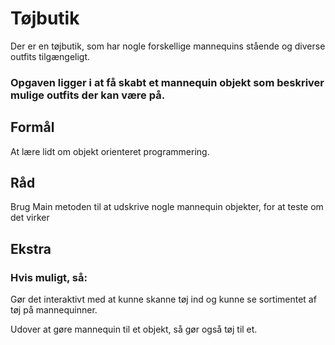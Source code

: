 # Tøjbutik

Der er en tøjbutik, som har nogle forskellige mannequins stående og diverse outfits tilgængeligt.

### Opgaven ligger i at få skabt et mannequin objekt som beskriver mulige outfits der kan være på.

## Formål

At lære lidt om objekt orienteret programmering.

## Råd

Brug Main metoden til at udskrive nogle mannequin objekter, for at teste om det virker

## Ekstra

### Hvis muligt, så:

Gør det interaktivt med at kunne skanne tøj ind og kunne se sortimentet af tøj på mannequinner.

Udover at gøre mannequin til et objekt, så gør også tøj til et.